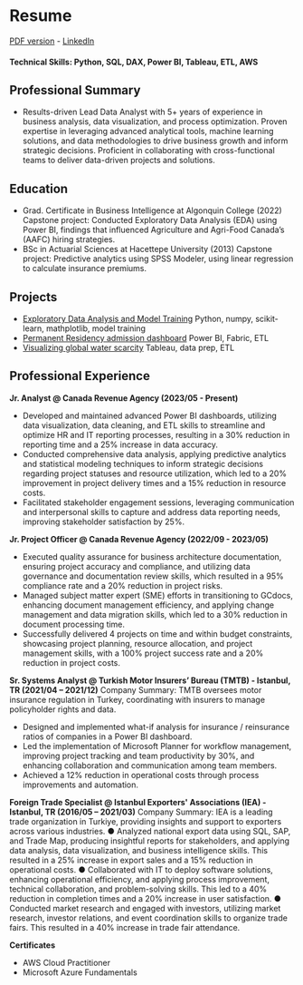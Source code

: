 # Resume
[PDF version](https://drive.google.com/file/d/10pe_m4adM5rk-1R87SPaIpk434uWGc55/view) - [LinkedIn](https://www.linkedin.com/in/gorkemb/)
#### Technical Skills: Python, SQL, DAX, Power BI, Tableau, ETL, AWS

## Professional Summary
- Results-driven Lead Data Analyst with 5+ years of experience in business analysis, data visualization, and process optimization. Proven expertise in leveraging advanced analytical tools, machine learning solutions, and data methodologies to drive business growth and inform strategic decisions. Proficient in collaborating with cross-functional teams to deliver data-driven projects and solutions.

## Education
- Grad. Certificate in Business Intelligence at Algonquin College (2022)
Capstone project: Conducted Exploratory Data Analysis (EDA) using Power BI, findings that influenced
Agriculture and Agri-Food Canada’s (AAFC) hiring strategies.
- BSc in Actuarial Sciences at Hacettepe University (2013)
Capstone project: Predictive analytics using SPSS Modeler, using linear regression to calculate insurance premiums.

## Projects
- [Exploratory Data Analysis and Model Training](https://github.com/LegateG/expdataanalysis) Python, numpy, scikit-learn, mathplotlib, model training 
- [Permanent Residency admission dashboard](https://app.fabric.microsoft.com/view?r=eyJrIjoiOWU0NGQ5ODQtYmE2NC00NzgwLTllYjEtYzQyNzI4YWQ1OGU0IiwidCI6IjdjMDFkZWNlLTcwNzUtNGM3OC04MWE0LWMyMGEyODYxMzlkZSIsImMiOjF9) Power BI, Fabric, ETL 
- [Visualizing global water scarcity](https://public.tableau.com/app/profile/gorkem.bayar/viz/WaterScarcityAroundtheGlobe/Story) Tableau, data prep, ETL 

## Professional Experience
**Jr. Analyst @ Canada Revenue Agency (2023/05 - Present)**
- Developed and maintained advanced Power BI dashboards, utilizing data visualization, data cleaning, and ETL skills to streamline and optimize HR and IT reporting processes, resulting in a 30% reduction in reporting time and a 25% increase in data accuracy.
- Conducted comprehensive data analysis, applying predictive analytics and statistical modeling techniques to inform strategic decisions regarding project statuses and resource utilization, which led to a 20% improvement in project delivery times and a 15% reduction in resource costs.
- Facilitated stakeholder engagement sessions, leveraging communication and interpersonal skills to capture and address data reporting needs, improving stakeholder satisfaction by 25%.

**Jr. Project Officer @ Canada Revenue Agency (2022/09 - 2023/05)** 
- Executed quality assurance for business architecture documentation, ensuring project accuracy and compliance, and utilizing data governance and documentation review skills, which resulted in a 95% compliance rate and a 20% reduction in project risks.
- Managed subject matter expert (SME) efforts in transitioning to GCdocs, enhancing document management efficiency, and applying change management and data migration skills, which led to a 30% reduction in document processing time.
- Successfully delivered 4 projects on time and within budget constraints, showcasing project planning, resource allocation, and project management skills, with a 100% project success rate and a 20% reduction in project costs.

**Sr. Systems Analyst @ Turkish Motor Insurers’ Bureau (TMTB) - Istanbul, TR (2021/04 – 2021/12)**
Company Summary: TMTB oversees motor insurance regulation in Turkey, coordinating with insurers to manage policyholder rights and data. 
- Designed and implemented what-if analysis for insurance / reinsurance ratios of companies in a Power BI dashboard.
- Led the implementation of Microsoft Planner for workflow management, improving project tracking and team productivity by 30%, and enhancing collaboration and communication among team members. 
- Achieved a 12% reduction in operational costs through process improvements and automation.


**Foreign Trade Specialist @ Istanbul Exporters' Associations (IEA) - Istanbul, TR (2016/05 – 2021/03)**
Company Summary: IEA is a leading trade organization in Turkiye, providing insights and support to exporters across various industries.
●	Analyzed national export data using SQL, SAP, and Trade Map, producing insightful reports for stakeholders, and applying data analysis, data visualization, and business intelligence skills. This resulted in a 25% increase in export sales and a 15% reduction in operational costs.
●	Collaborated with IT to deploy software solutions, enhancing operational efficiency, and applying process improvement, technical collaboration, and problem-solving skills. This led to a 40% reduction in completion times and a 20% increase in user satisfaction.
●	Conducted market research and engaged with investors, utilizing market research, investor relations, and event coordination skills to organize trade fairs. This resulted in a 40% increase in trade fair attendance.

**Certificates**
- AWS Cloud Practitioner
- Microsoft Azure Fundamentals